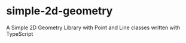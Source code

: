 # simple-2d-geometry
A Simple 2D Geometry Library with Point and Line classes written with TypeScript
